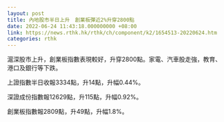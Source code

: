 ```yaml
---
layout: post
title: 內地股市半日上升　創業板彈近2%升穿2800點
date: 2022-06-24 11:43:18.000000000 +08:00
link: https://news.rthk.hk/rthk/ch/component/k2/1654513-20220624.htm
categories: rthk
---
```


滬深股市上升，創業板指數表現較好，升穿2800點。家電、汽車股走強，教育、港口及銀行等下跌。

上證指數半日收報3334點，升14點，升幅0.44%。

深證成份指數報12629點，升115點，升幅0.92%。

創業板指數報2809點，升49點，升幅1.8%。
